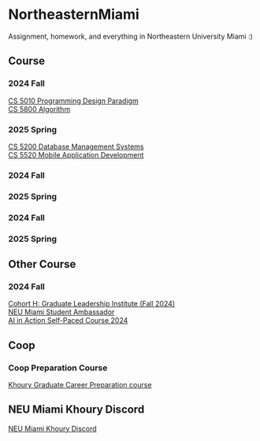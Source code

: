 # NortheasternMiami
Assignment, homework, and everything in Northeastern University Miami :)
## Course
### 2024 Fall
[CS 5010 Programming Design Paradigm](https://github.com/ErdunE/NortheasternMiami/tree/main/CS5010ProgrammingDesignParadigm)  
[CS 5800 Algorithm](https://github.com/ErdunE/NortheasternMiami/tree/main/CS5800Algorithm)
### 2025 Spring
[CS 5200 Database Management Systems]()  
[CS 5520 Mobile Application Development]()
### 2024 Fall
### 2025 Spring
### 2024 Fall
### 2025 Spring
## Other Course
### 2024 Fall
[Cohort H: Graduate Leadership Institute (Fall 2024)](https://github.com/ErdunE/NortheasternMiami/tree/main/GLI)  
[NEU Miami Student Ambassador](https://github.com/ErdunE/NortheasternMiami/tree/main/NEU%20Miami%20Student%20Ambassador)  
[AI in Action Self-Paced Course 2024](https://github.com/ErdunE/NortheasternMiami/tree/main/AI%20in%20Action%20Self-Paced%20Course%202024)
## Coop
### Coop Preparation Course
[Khoury Graduate Career Preparation course](https://github.com/ErdunE/NortheasternMiami/tree/main/Coop)
## NEU Miami Khoury Discord
[NEU Miami Khoury Discord](https://github.com/ErdunE/NortheasternMiami/tree/main/NEU%20Miami%20Khoury%20Discord)